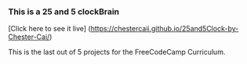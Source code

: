 ### This is a 25 and 5 clockBrain

[Click here to see it live] (https://chestercaii.github.io/25and5Clock-by-Chester-Cai/)

This is the last out of 5 projects for the FreeCodeCamp Curriculum.
